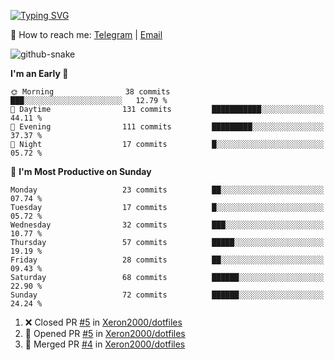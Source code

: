 [![Typing SVG](https://readme-typing-svg.demolab.com?font=Fira+Code&pause=1000&width=435&lines=%F0%9F%91%8B+Hi%2C+I'm+Xeron)](https://git.io/typing-svg)

📮️ How to reach me: [Telegram](https://t.me/Xeron23) | [Email](mailto:cw48565@gmail.com)

<picture>
  <source media="(prefers-color-scheme: dark)" srcset="https://github.com/Xeron2000/Xeron2000/blob/output/github-contribution-grid-snake-dark.svg" />
  <source media="(prefers-color-scheme: light)" srcset="https://github.com/Xeron2000/Xeron2000/blob/output/github-contribution-grid-snake.svg" />
  <img alt="github-snake" src="github-snake.svg" />
</picture>

<!--START_SECTION:waka-->
**I'm an Early 🐤** 

```text
🌞 Morning                38 commits          ███░░░░░░░░░░░░░░░░░░░░░░   12.79 % 
🌆 Daytime                131 commits         ███████████░░░░░░░░░░░░░░   44.11 % 
🌃 Evening                111 commits         █████████░░░░░░░░░░░░░░░░   37.37 % 
🌙 Night                  17 commits          █░░░░░░░░░░░░░░░░░░░░░░░░   05.72 % 
```
📅 **I'm Most Productive on Sunday** 

```text
Monday                   23 commits          ██░░░░░░░░░░░░░░░░░░░░░░░   07.74 % 
Tuesday                  17 commits          █░░░░░░░░░░░░░░░░░░░░░░░░   05.72 % 
Wednesday                32 commits          ███░░░░░░░░░░░░░░░░░░░░░░   10.77 % 
Thursday                 57 commits          █████░░░░░░░░░░░░░░░░░░░░   19.19 % 
Friday                   28 commits          ██░░░░░░░░░░░░░░░░░░░░░░░   09.43 % 
Saturday                 68 commits          ██████░░░░░░░░░░░░░░░░░░░   22.90 % 
Sunday                   72 commits          ██████░░░░░░░░░░░░░░░░░░░   24.24 % 
```



<!--END_SECTION:waka-->

<!--START_SECTION:activity-->
1. ❌ Closed PR [#5](https://github.com/Xeron2000/dotfiles/pull/5) in [Xeron2000/dotfiles](https://github.com/Xeron2000/dotfiles)
2. 💪 Opened PR [#5](https://github.com/Xeron2000/dotfiles/pull/5) in [Xeron2000/dotfiles](https://github.com/Xeron2000/dotfiles)
3. 🎉 Merged PR [#4](https://github.com/Xeron2000/dotfiles/pull/4) in [Xeron2000/dotfiles](https://github.com/Xeron2000/dotfiles)
<!--END_SECTION:activity-->

